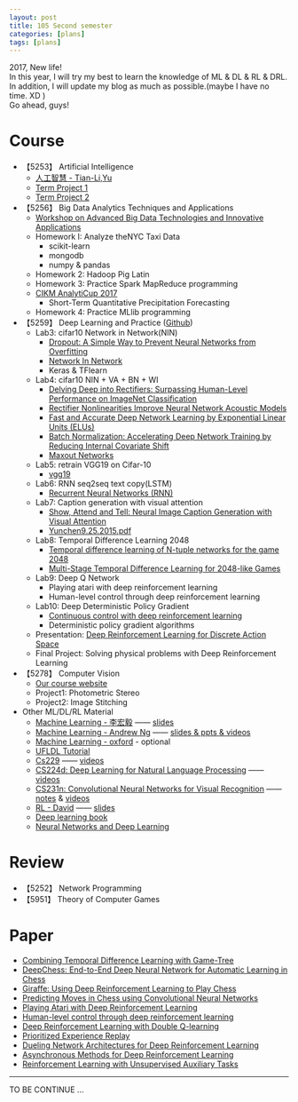 ```yaml
---
layout: post
title: 105 Second semester 
categories: [plans]
tags: [plans]
---
```


2017, New life!  
In this year, I will try my best to learn the knowledge of ML & DL & RL & DRL.  
In addition, I will update my blog as much as possible.(maybe I have no time. XD )  
Go ahead, guys!

# Course

- 【5253】    Artificial Intelligence  
    - [人工智慧 - Tian-Li,Yu][1]
    - [Term Project 1][2]
    - [Term Project 2][3] 
- 【5256】    Big Data Analytics Techniques and Applications   
    - [Workshop on Advanced Big Data Technologies and Innovative Applications][4]   
    - Homework I: Analyze theNYC Taxi Data
        - scikit-learn
        - mongodb
        - numpy & pandas
    - Homework 2: Hadoop Pig Latin
    - Homework 3: Practice Spark MapReduce programming
    - [CIKM AnalytiCup 2017][5]
        - Short-Term Quantitative Precipitation Forecasting
    - Homework 4:  Practice MLlib programming
- 【5259】    Deep Learning and Practice ([Github][6])   
    - Lab3: cifar10 Network in Network(NIN)  
        - [Dropout: A Simple Way to Prevent Neural Networks from Overfitting][7] 
        - [Network In Network][8]
        - Keras & TFlearn
    - Lab4: cifar10 NIN + VA + BN + WI  
        - [Delving Deep into Rectifiers: Surpassing Human-Level Performance on ImageNet Classification][9]
        - [Rectifier Nonlinearities Improve Neural Network Acoustic Models][10]
        - [Fast and Accurate Deep Network Learning by Exponential Linear Units (ELUs)][11]
        - [Batch Normalization: Accelerating Deep Network Training by Reducing Internal Covariate Shift][12]
        - [Maxout Networks][13]
    - Lab5: retrain VGG19 on Cifar-10
        - [vgg19][14]
    - Lab6: RNN seq2seq text copy(LSTM)
        -  [Recurrent Neural Networks (RNN)][15]
    - Lab7: Caption generation with visual attention
        -  [Show, Attend and Tell: Neural Image Caption Generation with Visual Attention][16]
        -  [Yunchen9.25.2015.pdf][17]
    - Lab8: Temporal Difference Learning 2048
        - [Temporal difference learning of N-tuple networks for the game 2048][18]
        - [Multi-Stage Temporal Difference Learning for 2048-like Games][19]
    - Lab9: Deep Q Network
        - Playing atari with deep reinforcement learning
        - Human-level control through deep reinforcement learning
    - Lab10: Deep Deterministic Policy Gradient
        - [Continuous control with deep reinforcement learning][20]
        - Deterministic policy gradient algorithms
    - Presentation:  [Deep Reinforcement Learning for Discrete Action Space][21]
    - Final Project: Solving physical problems with Deep Reinforcement Learning
- 【5278】    Computer Vision
    - [Our course website][22]
    - Project1: Photometric Stereo
    - Project2: Image Stitching
- Other ML/DL/RL Material
    - [Machine Learning - 李宏毅][23] —— [slides][24]
    - [Machine Learning - Andrew Ng][25] —— [slides & ppts & videos][26]
    - [Machine Learning - oxford][27] - optional
    - [UFLDL Tutorial][28]
    - [Cs229][29] —— [videos][30]
    - [CS224d: Deep Learning for Natural Language Processing][31] —— [videos][32]
    - [CS231n: Convolutional Neural Networks for Visual Recognition][33] ——  [notes][34] & [videos][35]
    - [RL - David][36] —— [slides][37]
    - [Deep learning book][38]
    - [Neural Networks and Deep Learning][39]


# Review

- 【5252】    Network Programming    
- 【5951】    Theory of Computer Games  

# Paper

- [Combining Temporal Difference Learning with Game-Tree][40]
- [DeepChess: End-to-End Deep Neural Network for Automatic Learning in Chess][41]
- [Giraffe: Using Deep Reinforcement Learning to Play Chess][42]
- [Predicting Moves in Chess using Convolutional Neural Networks][43]
- [Playing Atari with Deep Reinforcement Learning][44]
- [Human-level control through deep reinforcement learning][45]
- [Deep Reinforcement Learning with Double Q-learning][46]
- [Prioritized Experience Replay][47]
- [Dueling Network Architectures for Deep Reinforcement Learning][48]
- [Asynchronous Methods for Deep Reinforcement Learning][49]
- [Reinforcement Learning with Unsupervised Auxiliary Tasks][50]


---


TO BE CONTINUE ...


  [1]: https://www.coursera.org/learn/rengong-zhineng
  [2]: https://github.com/BIGBALLON/NCTU_AI
  [3]: https://github.com/BIGBALLON/NCTU_AI
  [4]: https://sites.google.com/view/bigdata-tech-workshop2017
  [5]: https://tianchi.aliyun.com/competition/information.htm?spm=5176.100069.5678.2.ezPHv6&raceId=231596&_lang=en_US
  [6]: https://github.com/BIGBALLON/NCTU_DL
  [7]: https://www.cs.toronto.edu/~hinton/absps/JMLRdropout.pdf
  [8]: https://arxiv.org/pdf/1312.4400.pdf
  [9]: https://arxiv.org/pdf/1502.01852.pdf
  [10]: http://citeseerx.ist.psu.edu/viewdoc/download?doi=10.1.1.693.1422&rep=rep1&type=pdf
  [11]: https://arxiv.org/pdf/1511.07289.pdf
  [12]: https://arxiv.org/pdf/1502.03167.pdf
  [13]: http://jmlr.org/proceedings/papers/v28/goodfellow13.pdf
  [14]: https://github.com/fchollet/keras/blob/master/keras/applications/vgg19.py
  [15]: http://cs231n.stanford.edu/slides/2016/winter1516_lecture10.pdf
  [16]: https://arxiv.org/abs/1502.03044
  [17]: http://people.ee.duke.edu/~lcarin/Yunchen9.25.2015.pdf
  [18]: http://www.cs.put.poznan.pl/wjaskowski/pub/papers/Szubert2014_2048.pdf
  [19]: https://arxiv.org/abs/1606.07374
  [20]: https://arxiv.org/abs/1509.02971
  [21]: https://github.com/BIGBALLON/NCTU_DL/tree/master/_Presentation
  [22]: http://neuralnetworksanddeeplearning.com/
  [23]: http://speech.ee.ntu.edu.tw/~tlkagk/courses_ML16.html
  [24]: https://pan.baidu.com/s/1i5NtaQD
  [25]: https://www.coursera.org/learn/machine-learning
  [26]: https://pan.baidu.com/s/1slMwFRv
  [27]: https://www.cs.ox.ac.uk/people/nando.defreitas/machinelearning/
  [28]: http://ufldl.stanford.edu/wiki/index.php/UFLDL_Tutorial
  [29]: http://cs229.stanford.edu/
  [30]: https://pan.baidu.com/s/1o7Abqtk
  [31]: http://cs224d.stanford.edu/index.html
  [32]: https://www.youtube.com/playlist?list=PLlJy-eBtNFt4CSVWYqscHDdP58M3zFHIG
  [33]: http://cs231n.stanford.edu/
  [34]: https://zhuanlan.zhihu.com/p/21930884
  [35]: https://www.youtube.com/playlist?list=PLlJy-eBtNFt6EuMxFYRiNRS07MCWN5UIA
  [36]: http://www0.cs.ucl.ac.uk/staff/d.silver/web/Teaching.html
  [37]: http://www0.cs.ucl.ac.uk/staff/d.silver/web/Teaching.html
  [38]: http://www.deeplearningbook.org/
  [39]: http://neuralnetworksanddeeplearning.com/
  [40]: https://arxiv.org/pdf/cs/9901001.pdf
  [41]: https://www.cs.tau.ac.il/~wolf/papers/deepchess.pdf
  [42]: https://arxiv.org/pdf/1509.01549.pdf
  [43]: https://arxiv.org/pdf/1509.01549.pdf
  [44]: https://www.cs.toronto.edu/~vmnih/docs/dqn.pdf
  [45]: https://www.nature.com/nature/journal/v518/n7540/full/nature14236.html
  [46]: https://arxiv.org/abs/1509.06461
  [47]: https://arxiv.org/abs/1511.05952
  [48]: https://arxiv.org/pdf/1511.06581v3.pdf
  [49]: https://arxiv.org/pdf/1602.01783v2.pdf
  [50]: https://arxiv.org/pdf/1611.05397.pdf